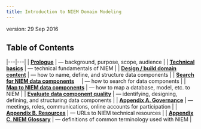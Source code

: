 ```yaml
---
title: Introduction to NIEM Domain Modeling
---
```

version: 29 Sep 2016

## Table of Contents

|---|---|
| [__Prologue__](./prologue.html) | &mdash; background, purpose, scope, audience |
| [__Technical basics__](./basics.html) | &mdash; technical fundamentals of NIEM |
| [__Design / build domain content__](./content.html) | &mdash; how to name, define, and structure data components |
| [__Search for NIEM data components__](./search.html) &nbsp;&nbsp;&nbsp; | &mdash; how to search for data components |
| [__Map to NIEM data components__](./map.html) | &mdash; how to map a database, model, etc. to NIEM |
| [__Evaluate data component quality__](./quality.html) | &mdash; identifying, designing, defining, and structuring data components |
| [__Appendix A. Governance__](./governance.html) | &mdash; meetings, roles, communications, online accounts for participation |
| [__Appendix B. Resources__](./resources.html) | &mdash; URLs to NIEM technical resources |
| [__Appendix C. NIEM Glossary__](./glossary.html) | &mdash; definitions of common terminology used with NIEM |

